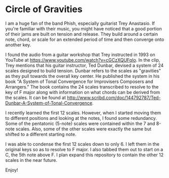 Circle of Gravities
===================

I am a huge fan of the band Phish, especially guitarist Trey Anastasio.  If you're familiar with their music, you might have noticed that a good portion of their jams are built on tension and release.  They build around a certain note, chord, or scale for an extended period of time and then converge onto another key.

I found the audio from a guitar workshop that Trey instructed in 1993 on YouTube at https://www.youtube.com/watch?v=cGCzXQUFqIo.  In the clip, Trey mentions that his guitar instructor, Ted Dunbar, devised a system of 24 scales designed to build tension.  Dunbar refers to the scales as "gravities" as they pull towards the overall key center.  He published the system in his book "A System of Tonal Convergence for Improvisers Composers and Arrangers."  The book contains the 24 scales transcribed to resolve to the key of F major along with information on what chords can be derived from the scales.  It can be found at http://www.scribd.com/doc/144792787/Ted-Dunbar-A-System-of-Tonal-Convergence. 

I recently learned the first 12 scales.  However, when I started moving them to different positions and looking at the notes, I found some redundancy.  Some of the pentatonic (5-note) scales were contained within the 7 and 8-note scales.  Also, some of the other scales were exactly the same but shifted to a different starting note.  

I was able to condense the first 12 scales down to only 6.  I left them in the original keys so as to resolve to F major.  I also tabbed them out to start on a C, the 5th note above F.  I plan expand this repository to contain the other 12 scales in the near future.

Enjoy!
